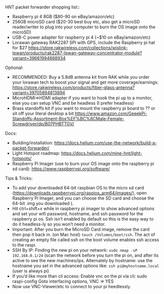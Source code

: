 HNT packet forwarder shopping list::

- Raspberry pi 4 8GB ($80-90 on eBay/amazon/etc)
- 256GB microSD card ($20-30 best buy etc, also get a microSD reader/writer to plug into your computer to burn the OS image onto the microSD)
- USB-C power adapter for raspberry pi 4 (~$10 on eBay/amazon/etc)
- Lorawan gateway RAK2287 SPI with GPS, include the Raspberry pi hat for $27 https://store.rakwireless.com/collections/wislink-lpwan/products/rak2287-lpwan-gateway-concentrator-module?variant=39661994868934 

Optional: 
- RECOMMENDED: Buy a 5.8dB antenna kit from RAK while you order your lorawan tech to boost your signal and get more coverage/earnings: https://store.rakwireless.com/products/fiber-glass-antenna?variant=39705894813894
- MicroHDMI=>HDMI adapter if you want to hook the pi up to a monitor, else you can setup VNC and be headless (I prefer headless)
- Brass standoffs kit if you want to mount the raspberry pi board to ?? or sit off your literal desktop a bit https://www.amazon.com/GeeekPi-Standoffs-Assortment-Box%EF%BC%8CMale-Female-Screwdriver/dp/B07PHBTTGV/


Docs:
- Building/installation: https://docs.helium.com/use-the-network/build-a-packet-forwarder/
- Light Hotspot roadmap: https://docs.helium.com/mine-hnt/light-hotspots/
- Raspberry Pi Imager (use to burn your OS image onto the raspberry pi sd card): https://www.raspberrypi.org/software/

Tips & Tricks: 
- To add your downloaded 64-bit raspbian OS to the micro sd card (https://downloads.raspberrypi.org/raspios_arm64/images/), open Raspberry Pi Imager, and you can choose the SD card and choose the 64-bit .img you downloaded (.
- Hit ctrl+shift+x while in raspberry pi imager to show advanced options and set your wifi password, hostname, and ssh password for the raspberry pi os. Ssh isn’t enabled by default so this is the easy way to do it headless-ly so you won’t need a monitor.
- Important: After you burn the MicroSD Card image, remove the card then pop it back in. (on Mac host) ```touch /Volumes/boot/ssh```. The act of creating an empty file called ssh on the boot volume enables ssh access to the raspi.
- SSH By IP: Finding the new pi on your network: ```sudo nmap -sP 192.168.0.1/24``` (scan the network before you turn the pi on, and after its active to see the new machines/ips. Alternately by hostname: use the hostname you set in the advanced options like: ```ssh pi@myhostname.local``` (user is always pi) 
- If you’d like more than cli access: Enable vnc on the pi via cli: sudo raspi-config Goto interfacing options, VNC => YES
- Now use VNC-Viewer/etc to connect to your pi heedlessly. 

